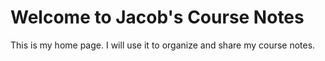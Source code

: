 # Welcome to Jacob's Course Notes

This is my home page. I will use it to organize and share my course notes.